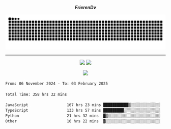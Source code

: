 ***<p align="center">FrierenDv</p>***

<div align="center">
  <picture>
      <source
    media="(prefers-color-scheme: dark)"
      srcset="https://raw.githubusercontent.com/platane/snk/output/github-contribution-grid-snake-dark.svg"
      />
    <source
      media="(prefers-color-scheme: light)"
      srcset="https://raw.githubusercontent.com/xct007/xct007/output/github-contribution-grid-snake.svg"
      />
    <img
      alt="Snake"
      src="https://raw.githubusercontent.com/xct007/xct007/output/github-contribution-grid-snake.svg"
      />
  </picture>

</div>

___
<p align="center">
  <img src="https://readme-stats-blush-eta.vercel.app/api/top-langs/?username=xct007&layout=compact" />
  <img src="https://readme-stats-blush-eta.vercel.app/api?username=xct007&show_icons=true&theme=transparent&hide_title=true&include_all_commits=true" />
</p>

<p align="center">
  <img src="https://github-profile-trophy.vercel.app/?username=xct007&theme=light&margin-w=15" />
</p>
<!--START_SECTION:waka-->

```txt
From: 06 November 2024 - To: 03 February 2025

Total Time: 358 hrs 32 mins

JavaScript                 167 hrs 23 mins ███████████▒░░░░░░░░░░░░░   45.37 %
TypeScript                 133 hrs 57 mins █████████░░░░░░░░░░░░░░░░   36.31 %
Python                     21 hrs 32 mins  █▒░░░░░░░░░░░░░░░░░░░░░░░   05.84 %
Other                      10 hrs 22 mins  ▓░░░░░░░░░░░░░░░░░░░░░░░░   02.81 %
```

<!--END_SECTION:waka-->
